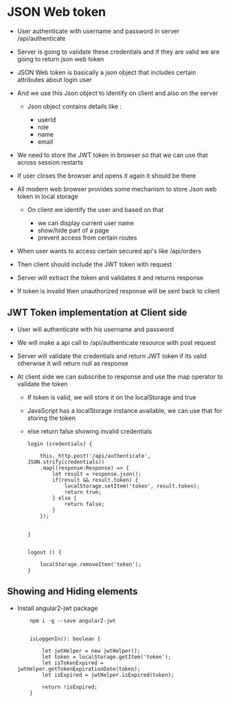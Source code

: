 #	JSON Web token

-	User authenticate with username and password in server /api/authenticate
-	Server is going to validate these credentials and if they are valid we are going to return json web token
-	JSON Web token is basically a json object that includes certain attributes about login user
-	And we use this Json object to identify on client and also on the server 

	-	Json object contains details like :
	
		-	userId
		-	role
		-	name
		-	email

-	We need to store the JWT token in browser so that we can use that across session restarts
-	If user closes the browser and opens it again it should be there 
-	All modern web browser provides some mechanism  to store Json web token in local storage

	-	On client we identify the user and based on that
		
		-	we can display current user name
		-	show/hide part of a page
		-	prevent access from certain routes
		
		
-	When user wants to access certain secured api's like /api/orders
-	Then client should include the JWT token with request 
-	Server will extract the token and validates it and returns response
-	If token is invalid then unauthorized response will be sent back to client



##	JWT Token implementation at Client side

-	User will authenticate with his username and password
-	We will make a api call to /api/authenticate resource with post request
-	Server will validate the credentials and return JWT token if its valid otherwise it will return null as response
-	At client side we can subscribe to response and use the map operator to validate the token 

	-	If token is valid, we will store it on the localStorage  and true
	-	JavaScript has a localStorage instance available, we can use that for storing the token
	-	else return false showing invalid credentials
	
		
		
			login (credentials) {
			
				this._http.post('/api/authenticate', JSON.strify(credentials))
				.map((response:Response) => {
					let result = response.json();
					if(result && result.token) {
						localStorage.setItem('token', result.token);
						return true;
					} else {
						return false;
					}
				});
			
			
			}
			
			
			logout () {
				
				localStorage.removeItem('token');
			}

## Showing and Hiding elements

-	Install angular2-jwt package

			npm i -g --save angular2-jwt
	
	
			isLoggenIn(): boolean {
			
				let jwtHelper = new jwtHelper();
				let token = localStorage.getItem('token');
				let isTokenExpired = jwtHelper.getTokenExpirationDate(token);
				let isExpired = jwtHelper.isExpired(token);
				
				return !isExpired;
			}



































